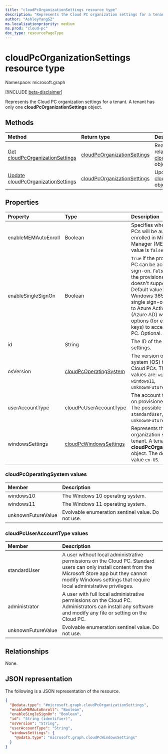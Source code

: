 ```yaml
---
title: "cloudPcOrganizationSettings resource type"
description: "Represents the Cloud PC organization settings for a tenant."
author: "AshleyYangSZ"
ms.localizationpriority: medium
ms.prod: "cloud-pc"
doc_type: resourcePageType
---
```


# cloudPcOrganizationSettings resource type

Namespace: microsoft.graph

[!INCLUDE [beta-disclaimer](../../includes/beta-disclaimer.md)]

Represents the Cloud PC organization settings for a tenant. A tenant has only one **cloudPcOrganizationSettings** object.

## Methods
|Method|Return type|Description|
|:---|:---|:---|
|[Get cloudPcOrganizationSettings](../api/cloudpcorganizationsettings-get.md)|[cloudPcOrganizationSettings](../resources/cloudpcorganizationsettings.md)|Read the properties and relationships of a [cloudPcOrganizationSettings](../resources/cloudpcorganizationsettings.md) object.|
|[Update cloudPcOrganizationSettings](../api/cloudpcorganizationsettings-update.md)|[cloudPcOrganizationSettings](../resources/cloudpcorganizationsettings.md)|Update the properties of a [cloudPcOrganizationSettings](../resources/cloudpcorganizationsettings.md) object.|

## Properties
|Property|Type|Description|
|:---|:---|:---|
|enableMEMAutoEnroll|Boolean|Specifies whether new Cloud PCs will be automatically enrolled in Microsoft Endpoint Manager (MEM). The default value is `false`.|
|enableSingleSignOn|Boolean|`True` if the provisioned Cloud PC can be accessed by single sign-on. `False` indicates that the provisioned Cloud PC doesn't support this feature. Default value is `false`. Windows 365 users can use single sign-on to authenticate to Azure Active Directory (Azure AD) with passwordless options (for example, FIDO keys) to access their Cloud PC. Optional.|
|id|String|The ID of the organization settings.|
|osVersion|[cloudPcOperatingSystem](#cloudpcoperatingsystem-values)|The version of the operating system (OS) to provision on Cloud PCs. The possible values are: `windows10`, `windows11`, `unknownFutureValue`.|
|userAccountType|[cloudPcUserAccountType](#cloudpcuseraccounttype-values)|The account type of the user on provisioned Cloud PCs. The possible values are: `standardUser`, `administrator`, `unknownFutureValue`.|
|windowsSettings|[cloudPcWindowsSettings](../resources/cloudpcwindowssettings.md)|Represents the Cloud PC organization settings for a tenant. A tenant has only one **cloudPcOrganizationSettings** object. The default language value `en-US`.|

### cloudPcOperatingSystem values

|Member|Description|
|:---|:---|
|windows10|The Windows 10 operating system.|
|windows11|The Windows 11 operating system.|
|unknownFutureValue|Evolvable enumeration sentinel value. Do not use.|

### cloudPcUserAccountType values

|Member|Description|
|:---|:---|
|standardUser|A user without local administrative permissions on the Cloud PC. Standard users can only install content from the Microsoft Store app but they cannot modify Windows settings that require local administrative privileges.|
|administrator|A user with full local administrative permissions on the Cloud PC. Administrators can install any software and modify any file or setting on the Cloud PC.|
|unknownFutureValue|Evolvable enumeration sentinel value. Do not use.|

## Relationships
None.

## JSON representation
The following is a JSON representation of the resource.
<!-- {
  "blockType": "resource",
  "keyProperty": "id",
  "@odata.type": "microsoft.graph.cloudPcOrganizationSettings",
  "openType": false
}
-->
``` json
{
  "@odata.type": "#microsoft.graph.cloudPcOrganizationSettings",
  "enableMEMAutoEnroll": "Boolean",
  "enableSingleSignOn": "Boolean",
  "id": "String (identifier)",
  "osVersion": "String",
  "userAccountType": "String",
  "windowsSettings": {
    "@odata.type": "microsoft.graph.cloudPcWindowsSettings"
  }
}
```
